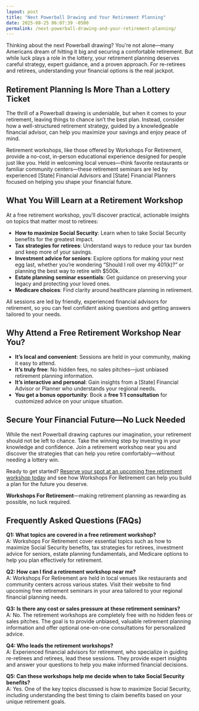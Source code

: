 ```yaml
---
layout: post
title: "Next Powerball Drawing and Your Retirement Planning"
date: 2025-08-25 06:07:39 -0500
permalink: /next-powerball-drawing-and-your-retirement-planning/
---
```

Thinking about the next Powerball drawing? You're not alone—many Americans dream of hitting it big and securing a comfortable retirement. But while luck plays a role in the lottery, your retirement planning deserves careful strategy, expert guidance, and a proven approach. For re-retirees and retirees, understanding your financial options is the real jackpot.

## Retirement Planning Is More Than a Lottery Ticket

The thrill of a Powerball drawing is undeniable, but when it comes to your retirement, leaving things to chance isn’t the best plan. Instead, consider how a well-structured retirement strategy, guided by a knowledgeable financial advisor, can help you maximize your savings and enjoy peace of mind.

Retirement workshops, like those offered by Workshops For Retirement, provide a no-cost, in-person educational experience designed for people just like you. Held in welcoming local venues—think favorite restaurants or familiar community centers—these retirement seminars are led by experienced [State] Financial Advisors and [State] Financial Planners focused on helping you shape your financial future.

## What You Will Learn at a Retirement Workshop

At a free retirement workshop, you’ll discover practical, actionable insights on topics that matter most to retirees:

- **How to maximize Social Security**: Learn when to take Social Security benefits for the greatest impact.
- **Tax strategies for retirees**: Understand ways to reduce your tax burden and keep more of your savings.
- **Investment advice for seniors**: Explore options for making your nest egg last, whether you’re wondering “Should I roll over my 401(k)?” or planning the best way to retire with $500k.
- **Estate planning seminar essentials**: Get guidance on preserving your legacy and protecting your loved ones.
- **Medicare choices**: Find clarity around healthcare planning in retirement.

All sessions are led by friendly, experienced financial advisors for retirement, so you can feel confident asking questions and getting answers tailored to your needs.

## Why Attend a Free Retirement Workshop Near You?

- **It’s local and convenient**: Sessions are held in your community, making it easy to attend.
- **It’s truly free**: No hidden fees, no sales pitches—just unbiased retirement planning information.
- **It’s interactive and personal**: Gain insights from a [State] Financial Advisor or Planner who understands your regional needs.
- **You get a bonus opportunity**: Book a **free 1:1 consultation** for customized advice on your unique situation.

## Secure Your Financial Future—No Luck Needed

While the next Powerball drawing captures our imagination, your retirement should not be left to chance. Take the winning step by investing in your knowledge and confidence. Join a retirement workshop near you and discover the strategies that can help you retire comfortably—without needing a lottery win.

Ready to get started? [Reserve your spot at an upcoming free retirement workshop today](https://workshopsforretirement.com/) and see how Workshops For Retirement can help you build a plan for the future you deserve.

**Workshops For Retirement**—making retirement planning as rewarding as possible, no luck required.

## Frequently Asked Questions (FAQs)

**Q1: What topics are covered in a free retirement workshop?**  
A: Workshops For Retirement cover essential topics such as how to maximize Social Security benefits, tax strategies for retirees, investment advice for seniors, estate planning fundamentals, and Medicare options to help you plan effectively for retirement.

**Q2: How can I find a retirement workshop near me?**  
A: Workshops For Retirement are held in local venues like restaurants and community centers across various states. Visit their website to find upcoming free retirement seminars in your area tailored to your regional financial planning needs.

**Q3: Is there any cost or sales pressure at these retirement seminars?**  
A: No. The retirement workshops are completely free with no hidden fees or sales pitches. The goal is to provide unbiased, valuable retirement planning information and offer optional one-on-one consultations for personalized advice.

**Q4: Who leads the retirement workshops?**  
A: Experienced financial advisors for retirement, who specialize in guiding re-retirees and retirees, lead these sessions. They provide expert insights and answer your questions to help you make informed financial decisions.

**Q5: Can these workshops help me decide when to take Social Security benefits?**  
A: Yes. One of the key topics discussed is how to maximize Social Security, including understanding the best timing to claim benefits based on your unique retirement goals.

<script type="application/ld+json">
{
  "@context": "https://schema.org",
  "@type": "BlogPosting",
  "headline": "Next Powerball Drawing and Your Retirement Planning",
  "description": "Explore how retirement planning is more reliable than relying on lottery luck. Workshops For Retirement offers free, local retirement seminars led by expert financial advisors to help maximize Social Security, tax strategies, investment advice, and estate planning.",
  "author": {
    "@type": "Person",
    "name": "Workshops For Retirement"
  },
  "publisher": {
    "@type": "Person",
    "name": "Workshops For Retirement"
  },
  "datePublished": "2024-06-01",
  "mainEntityOfPage": {
    "@type": "WebPage",
    "@id": "https://workshopsforretirement.com/blog/next-powerball-drawing-retirement-planning"
  },
  "keywords": "Retirement planning, Retirement seminars, Retirement Workshops, Retirement planning near me, Free retirement workshop, How to maximize Social Security, Tax strategies for retirees, Financial advisor for retirement, Investment advice for seniors, Should I roll over my 401(k)?, Best way to retire with $500k, When to take Social Security benefits, Estate planning seminar, Medicare, Social Security, Estate Planning",
  "articleBody": "Thinking about the next Powerball drawing? You're not alone—many Americans dream of hitting it big and securing a comfortable retirement. But while luck plays a role in the lottery, your retirement planning deserves careful strategy, expert guidance, and a proven approach. For re-retirees and retirees, understanding your financial options is the real jackpot.\n\nThe thrill of a Powerball drawing is undeniable, but when it comes to your retirement, leaving things to chance isn’t the best plan. Instead, consider how a well-structured retirement strategy, guided by a knowledgeable financial advisor, can help you maximize your savings and enjoy peace of mind.\n\nRetirement workshops, like those offered by Workshops For Retirement, provide a no-cost, in-person educational experience designed for people just like you. Held in welcoming local venues—think favorite restaurants or familiar community centers—these retirement seminars are led by experienced [State] Financial Advisors and [State] Financial Planners focused on helping you shape your financial future.\n\nAt a free retirement workshop, you’ll discover practical, actionable insights on topics that matter most to retirees: How to maximize Social Security, Tax strategies for retirees, Investment advice for seniors, Estate planning seminar essentials, Medicare choices.\n\nAll sessions are led by friendly, experienced financial advisors for retirement, so you can feel confident asking questions and getting answers tailored to your needs.\n\nWhy Attend a Free Retirement Workshop Near You? It’s local and convenient, truly free with no hidden fees, interactive and personal, and includes a bonus free 1:1 consultation for customized advice.\n\nWhile the next Powerball drawing captures our imagination, your retirement should not be left to chance. Take the winning step by investing in your knowledge and confidence. Join a retirement workshop near you and discover the strategies that can help you retire comfortably—without needing a lottery win."
}
</script>

<script type="application/ld+json">
{
  "@context": "https://schema.org",
  "@type": "FAQPage",
  "mainEntity": [
    {
      "@type": "Question",
      "name": "What topics are covered in a free retirement workshop?",
      "acceptedAnswer": {
        "@type": "Answer",
        "text": "Workshops For Retirement cover essential topics such as how to maximize Social Security benefits, tax strategies for retirees, investment advice for seniors, estate planning fundamentals, and Medicare options to help you plan effectively for retirement."
      }
    },
    {
      "@type": "Question",
      "name": "How can I find a retirement workshop near me?",
      "acceptedAnswer": {
        "@type": "Answer",
        "text": "Workshops For Retirement are held in local venues like restaurants and community centers across various states. Visit their website to find upcoming free retirement seminars in your area tailored to your regional financial planning needs."
      }
    },
    {
      "@type": "Question",
      "name": "Is there any cost or sales pressure at these retirement seminars?",
      "acceptedAnswer": {
        "@type": "Answer",
        "text": "No. The retirement workshops are completely free with no hidden fees or sales pitches. The goal is to provide unbiased, valuable retirement planning information and offer optional one-on-one consultations for personalized advice."
      }
    },
    {
      "@type": "Question",
      "name": "Who leads the retirement workshops?",
      "acceptedAnswer": {
        "@type": "Answer",
        "text": "Experienced financial advisors for retirement, who specialize in guiding re-retirees and retirees, lead these sessions. They provide expert insights and answer your questions to help you make informed financial decisions."
      }
    },
    {
      "@type": "Question",
      "name": "Can these workshops help me decide when to take Social Security benefits?",
      "acceptedAnswer": {
        "@type": "Answer",
        "text": "Yes. One of the key topics discussed is how to maximize Social Security, including understanding the best timing to claim benefits based on your unique retirement goals."
      }
    }
  ]
}
</script>